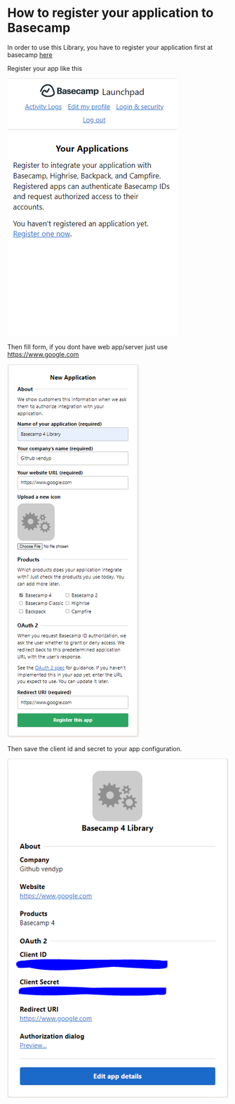 ﻿# How to register your application to Basecamp

In order to use this Library, you have to register your application first at
basecamp [here](https://launchpad.37signals.com/integrations)

Register your app like this

![alt text](https://github.com/vendyp/basecamp3api.net/blob/main/.github/images/register_app_1.PNG)

Then fill form, if you dont have web app/server just use https://www.google.com

![alt text](https://github.com/vendyp/basecamp3api.net/blob/main/.github/images/register_app_2.PNG)

Then save the client id and secret to your app configuration.

![alt text](https://github.com/vendyp/basecamp3api.net/blob/main/.github/images/register_app_3.PNG)